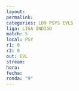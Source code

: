 ```yaml
---
layout: 
permalink: 
categories: LD9 PSYS EVLS
liga: LIGA INDIGO
match: 5
local: PSY
r1: 0
r2: 0
out: EVL
stream: 
hora: 
fecha: 
ronda: "9"
---
```

